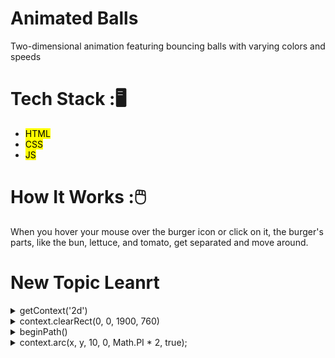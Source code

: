 # Animated Balls
Two-dimensional animation featuring bouncing balls with varying colors and speeds 
# Tech Stack :🖥️
- <mark>HTML</mark><br/>
- <mark>CSS</mark><br/>
- <mark>JS</mark><br/>
# How It Works :🖱️
When you hover your mouse over the burger icon or click on it, the burger's parts, like the bun, lettuce, and tomato, get separated and move around.
# New Topic Leanrt
<details>
<summary>getContext('2d')</summary>
• **Purpose**: This line of JavaScript code retrieves a 2D drawing context for a canvas element, allowing you to create 2D graphics on that canvas.<br/>
![image](https://github.com/anushkaDev9/2D-Animation-/assets/83566191/830e0d82-c741-4b48-a16f-af33f3569cb9).<br/>
- • getContext() is a method that returns a drawing context object, which provides the tools for drawing on the canvas.<br/>
- '2d': This argument specifies that you want a 2D drawing context. Other possible contexts include 'webgl' for 3D graphics and 'webgl2' for advanced 3D graphics.<br/>
</details>
<details>
  <summary>context.clearRect(0, 0, 1900, 760)</summary>
  clearRect() is a method of the 2D canvas context that clears (erases) a rectangular region on the canvas. <br/>
  <pre>
    context.clearRect(x, y, width, height);
  </pre>
</details>
<details>
  <summary> beginPath()</summary>
 beginPath() starts a new path or resets an existing path on a 2D canvas context.<br/>
</details>
<details>
  <summary>context.arc(x, y, 10, 0, Math.PI * 2, true);</summary>
 x: The x-coordinate of the circle's center.<br/>
y: The y-coordinate of the circle's center.<br/>
10: The radius of the circle (in pixels).<br/>
0: The starting angle of the arc, measured in radians (0 radians is at the 3 o'clock position on the circle).<br/>
Math.PI * 2: The ending angle of the arc, equal to 2π radians, which completes a full circle.<br/>
true: Specifies that the arc should be drawn counterclockwise.<br/>
</details>
